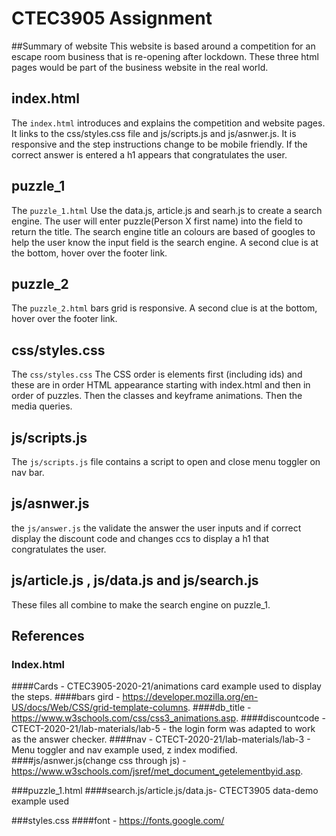 # CTEC3905 Assignment

##Summary of website
This website is based around a competition for an escape room business that is re-opening after lockdown. These three html pages would be part of the business website in the real world.  

## index.html

The `index.html` introduces and explains the competition and website pages. It links to the css/styles.css file and js/scripts.js and js/asnwer.js.  It is responsive and the step instructions change to be mobile friendly. If the correct answer is entered a h1 appears that congratulates the user.

## puzzle_1
The `puzzle_1.html` Use the data.js, article.js and searh.js to create a search engine. The user will enter puzzle(Person X first name) into the field to return the title. The search engine title an colours are based of googles to help the user know the input field is the search engine. A second clue is at the bottom, hover over the footer link.

## puzzle_2
The `puzzle_2.html` bars grid is responsive. A second clue is at the bottom, hover over the footer link.

## css/styles.css

The `css/styles.css`  The CSS order is elements first (including ids) and  these are in order HTML appearance starting with index.html and then in order of puzzles. Then the classes and keyframe animations. Then the media queries.

## js/scripts.js

The `js/scripts.js` file contains a script to open and close menu toggler on nav bar.

## js/asnwer.js
the `js/answer.js` the validate the answer the user inputs and if correct display the discount code and changes ccs to display a h1 that congratulates the user.

## js/article.js , js/data.js and js/search.js
These files all combine to make the search engine on puzzle_1.  

## References

### Index.html
####Cards - CTEC3905-2020-21/animations card example used to display the steps.
####bars gird - https://developer.mozilla.org/en-US/docs/Web/CSS/grid-template-columns.
####db_title  - https://www.w3schools.com/css/css3_animations.asp.
####discountcode - CTECT-2020-21/lab-materials/lab-5 - the login form was adapted to work as the answer checker.
####nav - CTECT-2020-21/lab-materials/lab-3 - Menu toggler and nav example used, z index modified.
####js/asnwer.js(change css through js) - https://www.w3schools.com/jsref/met_document_getelementbyid.asp.

###puzzle_1.html
####search.js/article.js/data.js-  CTECT3905 data-demo example used

###styles.css
####font - https://fonts.google.com/
